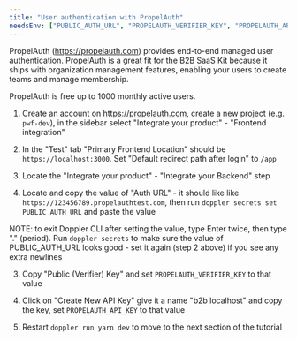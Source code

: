 ```yaml
---
title: "User authentication with PropelAuth"
needsEnv: ["PUBLIC_AUTH_URL", "PROPELAUTH_VERIFIER_KEY", "PROPELAUTH_API_KEY"]
---
```


PropelAuth (<a href="https://propelauth.com" >https://propelauth.com</a>) provides end-to-end managed user authentication. PropelAuth is a great fit for the B2B SaaS Kit because it ships with organization management features, enabling your users to create teams and manage membership.

PropelAuth is free up to 1000 monthly active users.

1. Create an account on <a href="https://propelauth.com" >https://propelauth.com</a>, create a new project (e.g. `pwf-dev`), in the sidebar select "Integrate your product" - "Frontend integration"

1. In the "Test" tab "Primary Frontend Location" should be `https://localhost:3000`. Set "Default redirect path after login" to `/app`

1. Locate the "Integrate your product" - "Integrate your Backend" step

1. Locate and copy the value of "Auth URL" - it should like like `https://123456789.propelauthtest.com`, then run `doppler secrets set PUBLIC_AUTH_URL` and paste the value

NOTE: to exit Doppler CLI after setting the value, type Enter twice, then type "." (period). Run `doppler secrets` to make sure the value of PUBLIC_AUTH_URL looks good - set it again (step 2 above) if you see any extra newlines

3. Copy "Public (Verifier) Key" and set `PROPELAUTH_VERIFIER_KEY` to that value

4. Click on "Create New API Key" give it a name "b2b localhost" and copy the key, set `PROPELAUTH_API_KEY` to that value

5. Restart `doppler run yarn dev` to move to the next section of the tutorial
